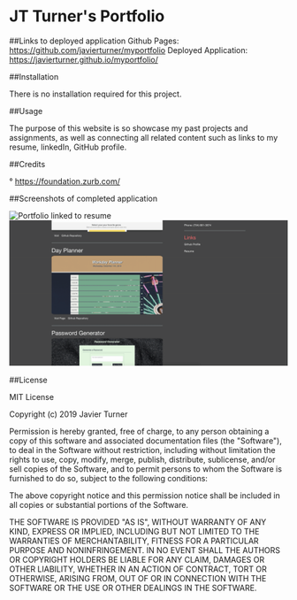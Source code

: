 # JT Turner's Portfolio

##Links to deployed application
Github Pages: https://github.com/javierturner/myportfolio
Deployed Application: https://javierturner.github.io/myportfolio/


##Installation

There is no installation required for this project.


##Usage

The purpose of this website is so showcase my past projects and assignments, as well as connecting all related content such as links to my resume, linkedIn, GitHub profile.


##Credits

° https://foundation.zurb.com/


##Screenshots of completed application

![Portfolio linked to resume](assets/images/portfolio-to-resume.gif)
![Portfolio linked to github](assets/images/portfolio-to-github.gif)


##License

MIT License

Copyright (c) 2019 Javier Turner

Permission is hereby granted, free of charge, to any person obtaining a copy
of this software and associated documentation files (the "Software"), to deal
in the Software without restriction, including without limitation the rights
to use, copy, modify, merge, publish, distribute, sublicense, and/or sell
copies of the Software, and to permit persons to whom the Software is
furnished to do so, subject to the following conditions:

The above copyright notice and this permission notice shall be included in all
copies or substantial portions of the Software.

THE SOFTWARE IS PROVIDED "AS IS", WITHOUT WARRANTY OF ANY KIND, EXPRESS OR
IMPLIED, INCLUDING BUT NOT LIMITED TO THE WARRANTIES OF MERCHANTABILITY,
FITNESS FOR A PARTICULAR PURPOSE AND NONINFRINGEMENT. IN NO EVENT SHALL THE
AUTHORS OR COPYRIGHT HOLDERS BE LIABLE FOR ANY CLAIM, DAMAGES OR OTHER
LIABILITY, WHETHER IN AN ACTION OF CONTRACT, TORT OR OTHERWISE, ARISING FROM,
OUT OF OR IN CONNECTION WITH THE SOFTWARE OR THE USE OR OTHER DEALINGS IN THE
SOFTWARE.